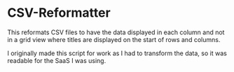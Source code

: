 # CSV-Reformatter
This reformats CSV files to have the data displayed in each column and not in a grid view where titles are displayed on the start of rows and columns. 

I originally made this script for work as I had to transform the data, so it was readable for the SaaS I was using.
